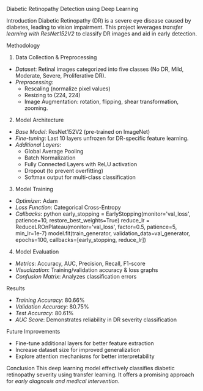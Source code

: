 Diabetic Retinopathy Detection using Deep Learning

Introduction
Diabetic Retinopathy (DR) is a severe eye disease caused by diabetes, leading to vision impairment. This project leverages *transfer learning with ResNet152V2* to classify DR images and aid in early detection.

Methodology
1. Data Collection & Preprocessing
- *Dataset*: Retinal images categorized into five classes (No DR, Mild, Moderate, Severe, Proliferative DR).
- *Preprocessing*:
  - Rescaling (normalize pixel values)
  - Resizing to (224, 224)
  - Image Augmentation: rotation, flipping, shear transformation, zooming.

2. Model Architecture
- *Base Model*: ResNet152V2 (pre-trained on ImageNet)
- *Fine-tuning*: Last 10 layers unfrozen for DR-specific feature learning.
- *Additional Layers*:
  - Global Average Pooling
  - Batch Normalization
  - Fully Connected Layers with ReLU activation
  - Dropout (to prevent overfitting)
  - Softmax output for multi-class classification

3. Model Training
- *Optimizer*: Adam
- *Loss Function*: Categorical Cross-Entropy
- *Callbacks*:
  python
  early_stopping = EarlyStopping(monitor='val_loss', patience=10, restore_best_weights=True)
  reduce_lr = ReduceLROnPlateau(monitor='val_loss', factor=0.5, patience=5, min_lr=1e-7)
  model.fit(train_generator, validation_data=val_generator, epochs=100, callbacks=[early_stopping, reduce_lr])
  

 4. Model Evaluation
- *Metrics*: Accuracy, AUC, Precision, Recall, F1-score
- *Visualization*: Training/validation accuracy & loss graphs
- *Confusion Matrix*: Analyzes classification errors

Results
- *Training Accuracy*: 80.66%
- *Validation Accuracy*: 80.75%
- *Test Accuracy*: 80.61%
- *AUC Score*: Demonstrates reliability in DR severity classification

Future Improvements
- Fine-tune additional layers for better feature extraction
- Increase dataset size for improved generalization
- Explore attention mechanisms for better interpretability

Conclusion
This deep learning model effectively classifies diabetic retinopathy severity using transfer learning. It offers a promising approach for *early diagnosis and medical intervention*.
